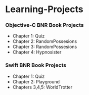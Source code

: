 # Learning-Projects

### Objective-C BNR Book Projects

 - Chapter 1: Quiz
 - Chapter 2: RandomPossesions
 - Chapter 3: RandomPossesions
 - Chapter 4: Hypnosister
 

### Swift BNR Book Projects

 - Chapter 1: Quiz 
 - Chapter 2: Playground
 - Chapters 3,4,5: WorldTrotter



